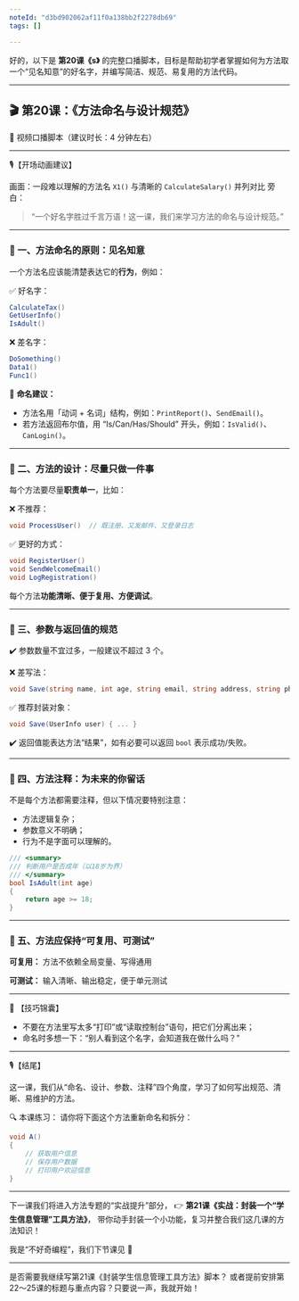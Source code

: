 ```yaml
---
noteId: "d3bd902062af11f0a138bb2f2278db69"
tags: []

---
```


好的，以下是 **第20课《s》** 的完整口播脚本，目标是帮助初学者掌握如何为方法取一个“见名知意”的好名字，并编写简洁、规范、易复用的方法代码。

---

## 🎬 第20课：《方法命名与设计规范》

📌 视频口播脚本（建议时长：4 分钟左右）

---

🎙️【开场动画建议】

画面：一段难以理解的方法名 `X1()` 与清晰的 `CalculateSalary()` 并列对比
旁白：

> “一个好名字胜过千言万语！这一课，我们来学习方法的命名与设计规范。”

---

### 🎯 一、方法命名的原则：见名知意

一个方法名应该能清楚表达它的**行为**，例如：

✅ 好名字：

```csharp
CalculateTax()
GetUserInfo()
IsAdult()
```

❌ 差名字：

```csharp
DoSomething()
Data1()
Func1()
```

🔑 **命名建议：**

* 方法名用「动词 + 名词」结构，例如：`PrintReport()`、`SendEmail()`。
* 若方法返回布尔值，用 “Is/Can/Has/Should” 开头，例如：`IsValid()`、`CanLogin()`。

---

### 🎯 二、方法的设计：尽量只做一件事

每个方法要尽量**职责单一**，比如：

❌ 不推荐：

```csharp
void ProcessUser()  // 既注册、又发邮件、又登录日志
```

✅ 更好的方式：

```csharp
void RegisterUser()
void SendWelcomeEmail()
void LogRegistration()
```

每个方法**功能清晰、便于复用、方便调试**。

---

### 🎯 三、参数与返回值的规范

✔️ 参数数量不宜过多，一般建议不超过 3 个。

❌ 差写法：

```csharp
void Save(string name, int age, string email, string address, string phone) { ... }
```

✅ 推荐封装对象：

```csharp
void Save(UserInfo user) { ... }
```

✔️ 返回值能表达方法“结果”，如有必要可以返回 `bool` 表示成功/失败。

---

### 🎯 四、方法注释：为未来的你留话

不是每个方法都需要注释，但以下情况要特别注意：

* 方法逻辑复杂；
* 参数意义不明确；
* 行为不是字面可以理解的。

```csharp
/// <summary>
/// 判断用户是否成年（以18岁为界）
/// </summary>
bool IsAdult(int age)
{
    return age >= 18;
}
```

---

### 🎯 五、方法应保持“可复用、可测试”

**可复用：** 方法不依赖全局变量、写得通用

**可测试：** 输入清晰、输出稳定，便于单元测试

---

🧠 【技巧锦囊】

* 不要在方法里写太多“打印”或“读取控制台”语句，把它们分离出来；
* 命名时多想一下：“别人看到这个名字，会知道我在做什么吗？”

---

🎙️【结尾】

这一课，我们从“命名、设计、参数、注释”四个角度，学习了如何写出规范、清晰、易维护的方法。

🔍 本课练习：
请你将下面这个方法重新命名和拆分：

```csharp
void A()
{
    // 获取用户信息
    // 保存用户数据
    // 打印用户欢迎信息
}
```

---

下一课我们将进入方法专题的“实战提升”部分，
👉 **第21课《实战：封装一个“学生信息管理”工具方法》**，
带你动手封装一个小功能，复习并整合我们这几课的方法知识！

我是“不好奇编程”，我们下节课见 👋

---

是否需要我继续写第21课《封装学生信息管理工具方法》脚本？
或者提前安排第22～25课的标题与重点内容？只要说一声，我就开始！
